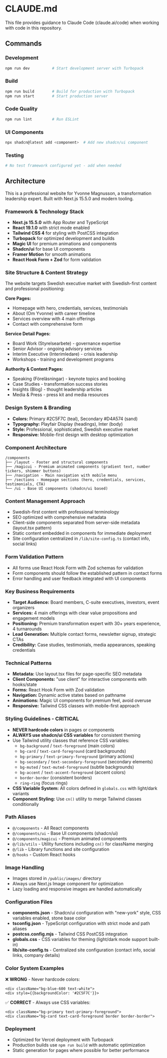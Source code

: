 # CLAUDE.md

This file provides guidance to Claude Code (claude.ai/code) when working with code in this repository.

## Commands

### Development
```bash
npm run dev          # Start development server with Turbopack
```

### Build
```bash
npm run build        # Build for production with Turbopack
npm run start        # Start production server
```

### Code Quality
```bash
npm run lint         # Run ESLint
```

### UI Components
```bash
npx shadcn@latest add <component>  # Add new shadcn/ui component
```

### Testing
```bash
# No test framework configured yet - add when needed
```

## Architecture

This is a professional website for Yvonne Magnusson, a transformation leadership expert. Built with Next.js 15.5.0 and modern tooling.

### Framework & Technology Stack
- **Next.js 15.5.0** with App Router and TypeScript
- **React 19.1.0** with strict mode enabled
- **Tailwind CSS 4** for styling with PostCSS integration
- **Turbopack** for optimized development and builds
- **Magic UI** for premium animations and components
- **Shadcn/ui** for base UI components
- **Framer Motion** for smooth animations
- **React Hook Form + Zod** for form validation

### Site Structure & Content Strategy
The website targets Swedish executive market with Swedish-first content and professional positioning:

**Core Pages:**
- Homepage with hero, credentials, services, testimonials
- About (Om Yvonne) with career timeline
- Services overview with 4 main offerings
- Contact with comprehensive form

**Service Detail Pages:**
- Board Work (Styrelsearbete) - governance expertise
- Senior Advisor - ongoing advisory services  
- Interim Executive (Interimledare) - crisis leadership
- Workshops - training and development programs

**Authority & Content Pages:**
- Speaking (Föreläsningar) - keynote topics and booking
- Case Studies - transformation success stories
- Insights (Blog) - thought leadership articles
- Media & Press - press kit and media resources

### Design System & Branding
- **Colors:** Primary #2C5F7C (teal), Secondary #D4A574 (sand)
- **Typography:** Playfair Display (headings), Inter (body)
- **Style:** Professional, sophisticated, Swedish executive market
- **Responsive:** Mobile-first design with desktop optimization

### Component Architecture
```
/components
├── /layout - Footer and structural components
├── /magicui - Premium animated components (gradient text, number tickers, shimmer buttons)
├── /navigation - Main navigation with mobile menu
├── /sections - Homepage sections (hero, credentials, services, testimonials, CTA)
└── /ui - Base UI components (shadcn/ui based)
```

### Content Management Approach
- Swedish-first content with professional terminology
- SEO optimized with comprehensive metadata
- Client-side components separated from server-side metadata (layout.tsx pattern)
- Static content embedded in components for immediate deployment
- Site configuration centralized in `/lib/site-config.ts` (contact info, social links)

### Form Validation Pattern
- All forms use React Hook Form with Zod schemas for validation
- Form components should follow the established pattern in contact forms
- Error handling and user feedback integrated with UI components

### Key Business Requirements
- **Target Audience:** Board members, C-suite executives, investors, event organizers
- **Services:** 4 main offerings with clear value propositions and engagement models
- **Positioning:** Premium transformation expert with 30+ years experience, 4 turnarounds
- **Lead Generation:** Multiple contact forms, newsletter signup, strategic CTAs
- **Credibility:** Case studies, testimonials, media appearances, speaking credentials

### Technical Patterns
- **Metadata:** Use layout.tsx files for page-specific SEO metadata
- **Client Components:** "use client" for interactive components with hooks/state
- **Forms:** React Hook Form with Zod validation
- **Navigation:** Dynamic active states based on pathname
- **Animations:** Magic UI components for premium feel, avoid overuse
- **Responsive:** Tailwind CSS classes with mobile-first approach

### Styling Guidelines - CRITICAL
- **NEVER hardcode colors** in pages or components
- **ALWAYS use shadcn/ui CSS variables** for consistent theming
- Use Tailwind utility classes that reference CSS variables:
  - `bg-background` / `text-foreground` (main colors)
  - `bg-card` / `text-card-foreground` (card backgrounds)
  - `bg-primary` / `text-primary-foreground` (primary actions)
  - `bg-secondary` / `text-secondary-foreground` (secondary elements)
  - `bg-muted` / `text-muted-foreground` (subtle backgrounds)
  - `bg-accent` / `text-accent-foreground` (accent colors)
  - `border-border` (consistent borders)
  - `ring-ring` (focus rings)
- **CSS Variable System:** All colors defined in `globals.css` with light/dark variants
- **Component Styling:** Use `cn()` utility to merge Tailwind classes conditionally

### Path Aliases
- `@/components` - All React components
- `@/components/ui` - Base UI components (shadcn/ui)
- `@/components/magicui` - Premium animated components
- `@/lib/utils` - Utility functions including `cn()` for className merging
- `@/lib` - Library functions and site configuration
- `@/hooks` - Custom React hooks

### Image Handling
- Images stored in `/public/images/` directory
- Always use Next.js Image component for optimization
- Lazy loading and responsive images are handled automatically

### Configuration Files
- **components.json** - Shadcn/ui configuration with "new-york" style, CSS variables enabled, stone base color
- **tsconfig.json** - TypeScript configuration with strict mode and path aliases
- **postcss.config.mjs** - Tailwind CSS PostCSS integration
- **globals.css** - CSS variables for theming (light/dark mode support built-in)
- **lib/site-config.ts** - Centralized site configuration (contact info, social links, company details)

### Color System Examples
❌ **WRONG** - Never hardcode colors:
```tsx
<div className="bg-blue-600 text-white">
<div style={{backgroundColor: '#2C5F7C'}}>
```

✅ **CORRECT** - Always use CSS variables:
```tsx
<div className="bg-primary text-primary-foreground">
<div className="bg-card text-card-foreground border border-border">
```

### Deployment
- Optimized for Vercel deployment with Turbopack
- Production builds use `npm run build` with automatic optimization
- Static generation for pages where possible for better performance
